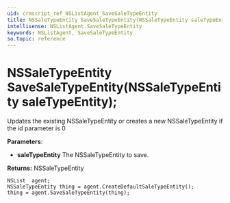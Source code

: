 ```yaml
---
uid: crmscript_ref_NSListAgent_SaveSaleTypeEntity
title: NSSaleTypeEntity SaveSaleTypeEntity(NSSaleTypeEntity saleTypeEntity);
intellisense: NSListAgent.SaveSaleTypeEntity
keywords: NSListAgent, SaveSaleTypeEntity
so.topic: reference
---
```


# NSSaleTypeEntity SaveSaleTypeEntity(NSSaleTypeEntity saleTypeEntity);
	  
Updates the existing NSSaleTypeEntity or creates a new NSSaleTypeEntity if the id parameter is 0
	  
**Parameters**:
 - **saleTypeEntity** The NSSaleTypeEntity to save.

**Returns:** NSSaleTypeEntity

```crmscript
NSList  agent;
NSSaleTypeEntity thing = agent.CreateDefaultSaleTypeEntity();
thing = agent.SaveSaleTypeEntity(thing);
```


